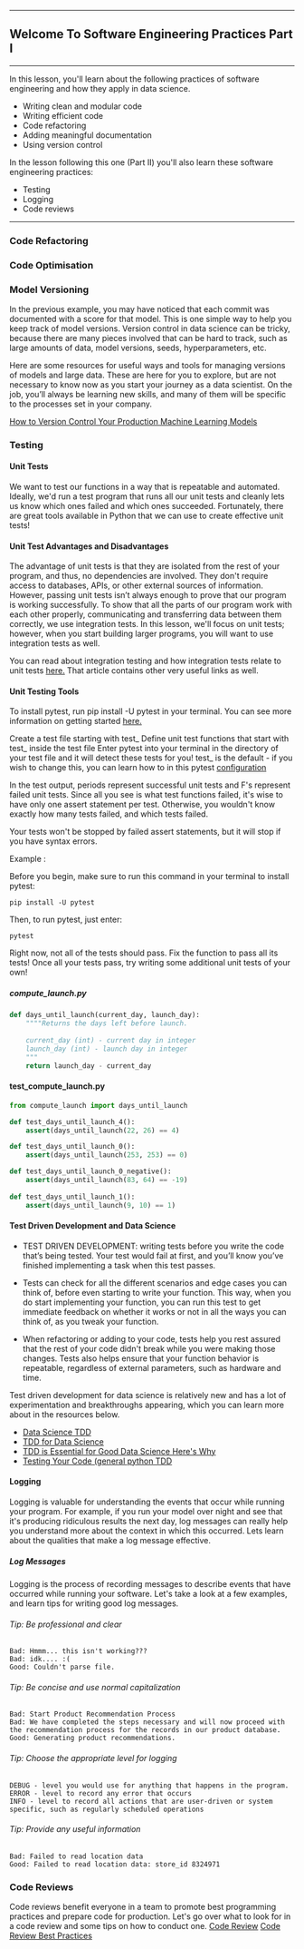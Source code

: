 ----
## Welcome To Software Engineering Practices Part I
----
In this lesson, you'll learn about the following practices of software engineering and how they apply in data science.

* Writing clean and modular code
* Writing efficient code
* Code refactoring
* Adding meaningful documentation
* Using version control

In the lesson following this one (Part II) you'll also learn these software engineering practices:

* Testing
* Logging
* Code reviews

----

### Code Refactoring 

### Code Optimisation

### Model Versioning

In the previous example, you may have noticed that each commit was documented with a score for that model. This is one simple way to help you keep track of model versions. Version control in data science can be tricky, because there are many pieces involved that can be hard to track, such as large amounts of data, model versions, seeds, hyperparameters, etc.

Here are some resources for useful ways and tools for managing versions of models and large data. These are here for you to explore, but are not necessary to know now as you start your journey as a data scientist.
On the job, you’ll always be learning new skills, and many of them will be specific to the processes set in your company.

[How to Version Control Your Production Machine Learning Models](https://blog.algorithmia.com/how-to-version-control-your-production-machine-learning-models/)

### Testing 
#### Unit Tests
We want to test our functions in a way that is repeatable and automated. Ideally, we'd run a test program that runs all our unit tests and cleanly lets us know which ones failed and which ones succeeded. Fortunately, there are great tools available in Python that we can use to create effective unit tests!

#### Unit Test Advantages and Disadvantages
The advantage of unit tests is that they are isolated from the rest of your program, and thus, no dependencies are involved. They don't require access to databases, APIs, or other external sources of information. However, passing unit tests isn’t always enough to prove that our program is working successfully. To show that all the parts of our program work with each other properly, communicating and transferring data between them correctly, we use integration tests. In this lesson, we'll focus on unit tests; however, when you start building larger programs, you will want to use integration tests as well.

You can read about integration testing and how integration tests relate to unit tests [here.](https://www.fullstackpython.com/integration-testing.html) That article contains other very useful links as well.

#### Unit Testing Tools
To install pytest, run pip install -U pytest in your terminal. You can see more information on getting started [here.](https://docs.pytest.org/en/latest/getting-started.html)

Create a test file starting with test_
Define unit test functions that start with test_ inside the test file
Enter pytest into your terminal in the directory of your test file and it will detect these tests for you!
test_ is the default - if you wish to change this, you can learn how to in this pytest [configuration](https://docs.pytest.org/en/latest/customize.html)

In the test output, periods represent successful unit tests and F's represent failed unit tests. Since all you see is what test functions failed, it's wise to have only one assert statement per test. Otherwise, you wouldn't know exactly how many tests failed, and which tests failed.

Your tests won't be stopped by failed assert statements, but it will stop if you have syntax errors.

Example : 

Before you begin, make sure to run this command in your terminal to install pytest:
```
pip install -U pytest
```
Then, to run pytest, just enter:
```
pytest
```
Right now, not all of the tests should pass. Fix the function to pass all its tests! Once all your tests pass, try writing some additional unit tests of your own!

##### compute_launch.py
```python
def days_until_launch(current_day, launch_day):
    """"Returns the days left before launch.
    
    current_day (int) - current day in integer
    launch_day (int) - launch day in integer
    """
    return launch_day - current_day
```

#### test_compute_launch.py
```python
from compute_launch import days_until_launch

def test_days_until_launch_4():
    assert(days_until_launch(22, 26) == 4)

def test_days_until_launch_0():
    assert(days_until_launch(253, 253) == 0)

def test_days_until_launch_0_negative():
    assert(days_until_launch(83, 64) == -19)
    
def test_days_until_launch_1():
    assert(days_until_launch(9, 10) == 1)
```

#### Test Driven Development and Data Science

* TEST DRIVEN DEVELOPMENT: writing tests before you write the code that’s being tested. Your test would fail at first, and you’ll know you’ve finished implementing a task when this test passes.

* Tests can check for all the different scenarios and edge cases you can think of, before even starting to write your function. This way, when you do start implementing your function, you can run this test to get immediate feedback on whether it works or not in all the ways you can think of, as you tweak your function.

* When refactoring or adding to your code, tests help you rest assured that the rest of your code didn't break while you were making those changes. Tests also helps ensure that your function behavior is repeatable, regardless of external parameters, such as hardware and time.

Test driven development for data science is relatively new and has a lot of experimentation and breakthroughs appearing, which you can learn more about in the resources below.

* [Data Science TDD](https://www.linkedin.com/pulse/data-science-test-driven-development-sam-savage/)
* [TDD for Data Science](http://engineering.pivotal.io/post/test-driven-development-for-data-science/)
* [TDD is Essential for Good Data Science Here's Why](https://medium.com/@karijdempsey/test-driven-development-is-essential-for-good-data-science-heres-why-db7975a03a44)
* [Testing Your Code (general python TDD](http://docs.python-guide.org/en/latest/writing/tests/)

#### Logging

Logging is valuable for understanding the events that occur while running your program. For example, if you run your model over night and see that it's producing ridiculous results the next day, log messages can really help you understand more about the context in which this occurred. Lets learn about the qualities that make a log message effective.

##### Log Messages
Logging is the process of recording messages to describe events that have occurred while running your software. Let's take a look at a few examples, and learn tips for writing good log messages.

###### Tip: Be professional and clear
```
Bad: Hmmm... this isn't working???
Bad: idk.... :(
Good: Couldn't parse file.
```

###### Tip: Be concise and use normal capitalization
```
Bad: Start Product Recommendation Process
Bad: We have completed the steps necessary and will now proceed with the recommendation process for the records in our product database.
Good: Generating product recommendations.
```

###### Tip: Choose the appropriate level for logging
```
DEBUG - level you would use for anything that happens in the program.
ERROR - level to record any error that occurs
INFO - level to record all actions that are user-driven or system specific, such as regularly scheduled operations
```

###### Tip: Provide any useful information
```
Bad: Failed to read location data
Good: Failed to read location data: store_id 8324971
```
### Code Reviews

Code reviews benefit everyone in a team to promote best programming practices and prepare code for production. Let's go over what to look for in a code review and some tips on how to conduct one.
[Code Review](https://github.com/lyst/MakingLyst/tree/master/code-reviews)
[Code Review Best Practices](https://www.kevinlondon.com/2015/05/05/code-review-best-practices.html)
